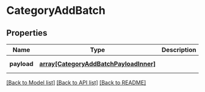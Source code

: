 # CategoryAddBatch

## Properties
Name | Type | Description | Notes
------------ | ------------- | ------------- | -------------
**payload** | [**array[CategoryAddBatchPayloadInner]**](CategoryAddBatchPayloadInner.md) |  | [default to null]

[[Back to Model list]](../README.md#documentation-for-models) [[Back to API list]](../README.md#documentation-for-api-endpoints) [[Back to README]](../README.md)


